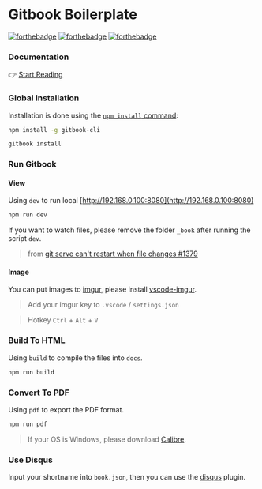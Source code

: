 # Gitbook Boilerplate

[![forthebadge](https://forthebadge.com/images/badges/fuck-it-ship-it.svg)](https://github.com/explooosion/gitbook-boilerplate)
[![forthebadge](https://forthebadge.com/images/badges/built-with-love.svg)](https://github.com/explooosion/gitbook-boilerplate)
[![forthebadge](https://forthebadge.com/images/badges/makes-people-smile.svg)](https://github.com/explooosion/gitbook-boilerplate)

### Documentation

👉 [Start Reading](https://github.com/explooosion/gitbook-boilerplate)

### Global Installation

Installation is done using the
[`npm install` command](https://docs.npmjs.com/getting-started/installing-npm-packages-locally):

```bash
npm install -g gitbook-cli
```

```bash
gitbook install
```

### Run Gitbook

#### View

Using `dev` to run local [http://192.168.0.100:8080](http://192.168.0.100:8080)

```bash
npm run dev
```

If you want to watch files, please remove the folder `_book` after running the script `dev`.

> from [git serve can't restart when file changes #1379](https://github.com/GitbookIO/gitbook/issues/1379)    

#### Image

You can put images to [imgur](https://imgur.com/), please install [vscode-imgur](https://github.com/MaxfieldWalker/vscode-imgur).
> Add your imgur key to `.vscode` / `settings.json`

> Hotkey `Ctrl` + `Alt` + `V`

### Build To HTML

Using `build` to compile the files into `docs`.

```bash
npm run build
```

### Convert To PDF

Using `pdf` to export the PDF format.

```bash
npm run pdf
```
> If your OS is Windows, please download [Calibre](https://calibre-ebook.com/download_windows).

### Use Disqus

Input your shortname into `book.json`,
then you can use the [disqus](https://disqus.com/) plugin.